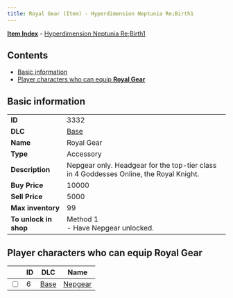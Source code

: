 ```yaml
---
title: Royal Gear (Item) - Hyperdimension Neptunia Re;Birth1
---
```


[**Item Index**](/neptunia/rb1/item/index.html) - [Hyperdimension Neptunia Re;Birth1](/neptunia/rb1)

## Contents

- [Basic information](#basic-information)
- [Player characters who can equip **Royal Gear**](#player-characters-who-can-equip-royal-gear)
## Basic information

|   |   |
| -- | -- |
| **ID** | 3332 |
| **DLC** | [Base](/neptunia/rb1/dlc/1-base.html) |
| **Name** | Royal Gear |
| **Type** | Accessory |
| **Description** | Nepgear only. Headgear for the top-tier class in 4 Goddesses Online, the Royal Knight. |
| **Buy Price** | 10000 |
| **Sell Price** | 5000 |
| **Max inventory** | 99 |
| **To unlock in shop** | Method 1<br />- Have Nepgear unlocked. |


## Player characters who can equip **Royal Gear**

|    | ID | DLC | Name |
| -- | -- | --- | ---- |
| <input type="checkbox" id="rb1-player-1-6" class="trackbox" /> | 6 | [Base](/neptunia/rb1/dlc/1-base.html) | [Nepgear](/neptunia/rb1/player/1-6-nepgear.html) |
